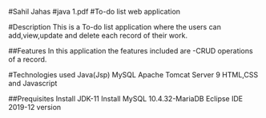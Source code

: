 #Sahil Jahas
#java 1.pdf
#To-do list web application

#Description
This is a  To-do list application where the users can add,view,update and delete each record of their work.

##Features
In this application the features included are -CRUD operations of a  record.

#Technologies used
Java(Jsp)
MySQL
Apache Tomcat Server 9
HTML,CSS and Javascript

##Prequisites
Install JDK-11
Install MySQL 10.4.32-MariaDB
Eclipse IDE 2019-12 version
